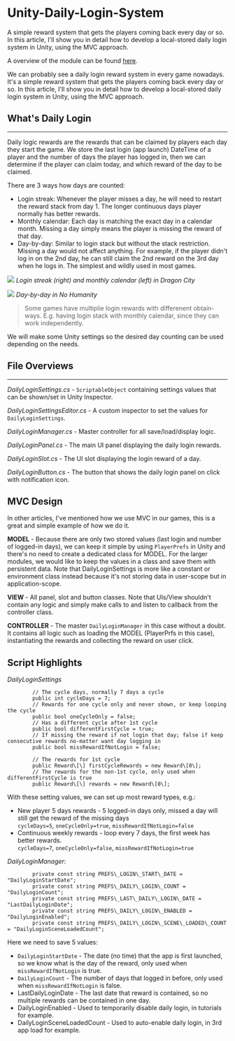 # Unity-Daily-Login-System
A simple reward system that gets the players coming back every day or so. In this article, I'll show you in detail how to develop a local-stored daily login system in Unity, using the MVC approach.

A overview of the module can be found [here](https://www.richardfu.net/create-a-daily-login-reward-system-in-unity/).

We can probably see a daily login reward system in every game nowadays. It's a simple reward system that gets the players coming back every day or so. In this article, I'll show you in detail how to develop a local-stored daily login system in Unity, using the MVC approach.

## What's Daily Login
--------------

Daily logic rewards are the rewards that can be claimed by players each day they start the game. We store the last login (app launch) DateTime of a player and the number of days the player has logged in, then we can determine if the player can claim today, and which reward of the day to be claimed.

There are 3 ways how days are counted:

*   Login streak: Whenever the player misses a day, he will need to restart the reward stack from day 1. The longer continuous days player normally has better rewards.
*   Monthly calendar: Each day is matching the exact day in a calendar month. Missing a day simply means the player is missing the reward of that day.
*   Day-by-day: Similar to login stack but without the stack restriction. Missing a day would not affect anything. For example, if the player didn't log in on the 2nd day, he can still claim the 2nd reward on the 3rd day when he logs in. The simplest and wildly used in most games.

![](https://www.richardfu.net/wp-content/uploads/monthly_calendar_login_streak_dragon_city-1-1024x576.jpg)
*Login streak (right) and monthly calendar (left) in Dragon City*

![](https://www.richardfu.net/wp-content/uploads/day_to_day_no_humanity-1-473x1024.jpg)
*Day-by-day in No Humanity*

> Some games have multiplie login rewards with differenent obtain-ways. E.g. having login stack with monthly calendar, since they can work independently.

We will make some Unity settings so the desired day counting can be used depending on the needs.

## File Overviews
--------------

_DailyLoginSettings.cs_ - `ScriptableObject` containing settings values that can be shown/set in Unity Inspector.

_DailyLoginSettingsEditor.cs_ - A custom inspector to set the values for `DailyLoginSettings`.

_DailyLoginManager.cs_ - Master controller for all save/load/display logic.

_DailyLoginPanel.cs_ - The main UI panel displaying the daily login rewards.

_DailyLoginSlot.cs_ - The UI slot displaying the login reward of a day.

_DailyLoginButton.cs_ - The button that shows the daily login panel on click with notification icon.

MVC Design
----------

In other articles, I've mentioned how we use MVC in our games, this is a great and simple example of how we do it.

**MODEL** - Because there are only two stored values (last login and number of logged-in days), we can keep it simple by using `PlayerPrefs` in Unity and there's no need to create a dedicated class for MODEL. For the larger modules, we would like to keep the values in a class and save them with persistent data. Note that DailyLoginSettings is more like a constant or environment class instead because it's not storing data in user-scope but in application-scope.

**VIEW** - All panel, slot and button classes. Note that UIs/View shouldn't contain any logic and simply make calls to and listen to callback from the controller class.

**CONTROLLER** - The master `DailyLoginManager` in this case without a doubt. It contains all logic such as loading the MODEL (PlayerPrfs in this case), instantiating the rewards and collecting the reward on user click.

Script Highlights
-----------------

_DailyLoginSettings_

```
		// The cycle days, normally 7 days a cycle
		public int cycleDays = 7;
		// Rewards for one cycle only and never shown, or keep looping the cycle
		public bool oneCycleOnly = false;
		// Has a different cycle after 1st cycle
		public bool differentFirstCycle = true;
		// If missing the reward if not login that day; false if keep consecutive rewards no-matter want day logging in
		public bool missRewardIfNotLogin = false;

		// The rewards for 1st cycle
		public Reward\[\] firstCycleRewards = new Reward\[0\];
		// The rewards for the non-1st cycle, only used when differentFirstCycle is true
		public Reward\[\] rewards = new Reward\[0\];
```

With these setting values, we can set up most reward types, e.g.:

*   New player 5 days rewards - 5 logged-in days only, missed a day will still get the reward of the missing days  
    `cycleDays=5`, `oneCycleOnly=true`, `missRewardIfNotLogin=false`
*   Continuous weekly rewards - loop every 7 days, the first week has better rewards.  
    `cycleDays=7`, `oneCycleOnly=false`, `missRewardIfNotLogin=true`

_DailyLoginManager:_

```
		private const string PREFS\_LOGIN\_START\_DATE = "DailyLoginStartDate";
		private const string PREFS\_DAILY\_LOGIN\_COUNT = "DailyLoginCount";
		private const string PREFS\_LAST\_DAILY\_LOGIN\_DATE = "LastDailyLoginDate";
		private const string PREFS\_DAILY\_LOGIN\_ENABLED = "DailyLoginEnabled";
		private const string PREFS\_DAILY\_LOGIN\_SCENE\_LOADED\_COUNT = "DailyLoginSceneLoadedCount";
```

Here we need to save 5 values:

*   `DailyLoginStartDate` - The date (no time) that the app is first launched, so we know what is the day of the reward, only used when `missRewardIfNotLogin` is true.
*   `DailyLoginCount` - The number of days that logged in before, only used when `missRewardIfNotLogin` is false.
*   LastDailyLoginDate - The last date that reward is contained, so no multiple rewards can be contained in one day.
*   DailyLoginEnabled - Used to temporarily disable daily login, in tutorials for example.
*   DailyLoginSceneLoadedCount - Used to auto-enable daily login, in 3rd app load for example.
